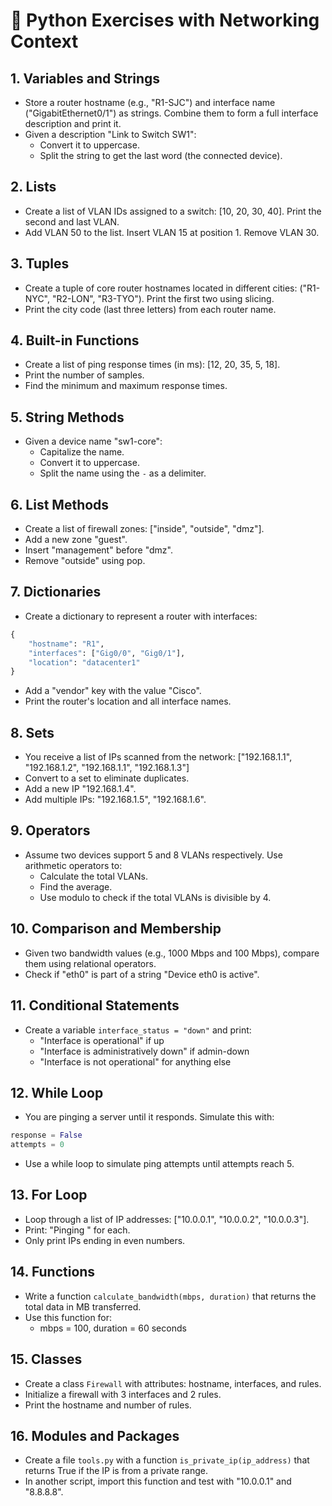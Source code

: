 # 🧠 Python Exercises with Networking Context

## 1. Variables and Strings
- Store a router hostname (e.g., "R1-SJC") and interface name ("GigabitEthernet0/1") as strings. Combine them to form a full interface description and print it.
- Given a description "Link to Switch SW1":
  - Convert it to uppercase.
  - Split the string to get the last word (the connected device).

## 2. Lists
- Create a list of VLAN IDs assigned to a switch: [10, 20, 30, 40]. Print the second and last VLAN.
- Add VLAN 50 to the list. Insert VLAN 15 at position 1. Remove VLAN 30.

## 3. Tuples
- Create a tuple of core router hostnames located in different cities: ("R1-NYC", "R2-LON", "R3-TYO"). Print the first two using slicing.
- Print the city code (last three letters) from each router name.

## 4. Built-in Functions
- Create a list of ping response times (in ms): [12, 20, 35, 5, 18].
- Print the number of samples.
- Find the minimum and maximum response times.

## 5. String Methods
- Given a device name "sw1-core":
  - Capitalize the name.
  - Convert it to uppercase.
  - Split the name using the `-` as a delimiter.

## 6. List Methods
- Create a list of firewall zones: ["inside", "outside", "dmz"].
- Add a new zone "guest".
- Insert "management" before "dmz".
- Remove "outside" using pop.

## 7. Dictionaries
- Create a dictionary to represent a router with interfaces:
```python
{
    "hostname": "R1",
    "interfaces": ["Gig0/0", "Gig0/1"],
    "location": "datacenter1"
}
```
- Add a "vendor" key with the value "Cisco".
- Print the router's location and all interface names.

## 8. Sets
- You receive a list of IPs scanned from the network: ["192.168.1.1", "192.168.1.2", "192.168.1.1", "192.168.1.3"]
- Convert to a set to eliminate duplicates.
- Add a new IP "192.168.1.4".
- Add multiple IPs: "192.168.1.5", "192.168.1.6".

## 9. Operators
- Assume two devices support 5 and 8 VLANs respectively. Use arithmetic operators to:
  - Calculate the total VLANs.
  - Find the average.
  - Use modulo to check if the total VLANs is divisible by 4.

## 10. Comparison and Membership
- Given two bandwidth values (e.g., 1000 Mbps and 100 Mbps), compare them using relational operators.
- Check if "eth0" is part of a string "Device eth0 is active".

## 11. Conditional Statements
- Create a variable `interface_status = "down"` and print:
  - "Interface is operational" if up
  - "Interface is administratively down" if admin-down
  - "Interface is not operational" for anything else

## 12. While Loop
- You are pinging a server until it responds. Simulate this with:
```python
response = False
attempts = 0
```
- Use a while loop to simulate ping attempts until attempts reach 5.

## 13. For Loop
- Loop through a list of IP addresses: ["10.0.0.1", "10.0.0.2", "10.0.0.3"].
- Print: "Pinging <ip>" for each.
- Only print IPs ending in even numbers.

## 14. Functions
- Write a function `calculate_bandwidth(mbps, duration)` that returns the total data in MB transferred.
- Use this function for:
  - mbps = 100, duration = 60 seconds

## 15. Classes
- Create a class `Firewall` with attributes: hostname, interfaces, and rules.
- Initialize a firewall with 3 interfaces and 2 rules.
- Print the hostname and number of rules.

## 16. Modules and Packages
- Create a file `tools.py` with a function `is_private_ip(ip_address)` that returns True if the IP is from a private range.
- In another script, import this function and test with "10.0.0.1" and "8.8.8.8".
